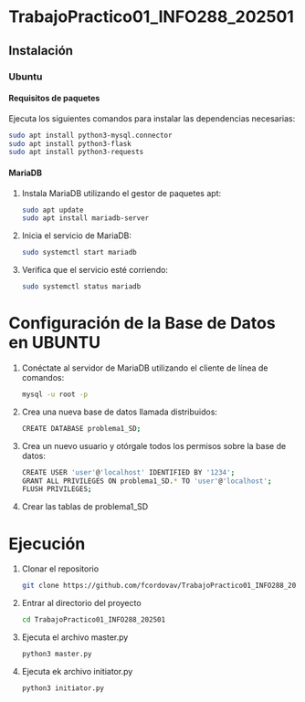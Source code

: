 # TrabajoPractico01_INFO288_202501

## Instalación

### Ubuntu

#### Requisitos de paquetes

Ejecuta los siguientes comandos para instalar las dependencias necesarias:

```bash
sudo apt install python3-mysql.connector
sudo apt install python3-flask
sudo apt install python3-requests
```

#### MariaDB

1. Instala MariaDB utilizando el gestor de paquetes apt:
   ```bash
   sudo apt update
   sudo apt install mariadb-server
2. Inicia el servicio de MariaDB:
   ```bash
   sudo systemctl start mariadb
3. Verifica que el servicio esté corriendo:
   ```bash
   sudo systemctl status mariadb


# Configuración de la Base de Datos en UBUNTU

1. Conéctate al servidor de MariaDB utilizando el cliente de línea de comandos:
    ```bash
   mysql -u root -p
3. Crea una nueva base de datos llamada distribuidos:
   ```bash
   CREATE DATABASE problema1_SD;
5. Crea un nuevo usuario y otórgale todos los permisos sobre la base de datos:
    ```bash
   CREATE USER 'user'@'localhost' IDENTIFIED BY '1234';
   GRANT ALL PRIVILEGES ON problema1_SD.* TO 'user'@'localhost';
   FLUSH PRIVILEGES;
6. Crear las tablas de problema1_SD


# Ejecución
1. Clonar el repositorio
    ```bash
   git clone https://github.com/fcordovav/TrabajoPractico01_INFO288_202501
2. Entrar al directorio del proyecto
    ```bash
   cd TrabajoPractico01_INFO288_202501
4. Ejecuta el archivo master.py
   ```bash
   python3 master.py
5. Ejecuta ek archivo initiator.py
   ```bash
   python3 initiator.py

